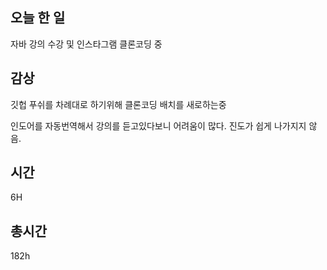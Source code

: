 ## 오늘 한 일

자바 강의 수강 및 인스타그램 클론코딩 중 

## 감상
깃헙 푸쉬를 차례대로 하기위해 클론코딩 배치를 새로하는중

인도어를 자동번역해서 강의를 듣고있다보니 어려움이 많다. 진도가 쉽게 나가지지 않음.

## 시간 

6H

## 총시간

182h
